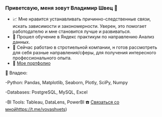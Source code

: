 ### Приветсвую, меня зовут Владимир Швец 👋

- 📈  Мне нравится устанавливать причинно-следственные связи, искать зависимости и закономерности. Уверен, это помогает работодателю и мне становится лучше и развиваться.
- 🌱  Прошел обучение в Яндекс практикум по направлению Анализ данных.
-  👯 Сейчас работаю в стротиельной компании, н готов рассмотреть для себя разные направления/сферы, для получения интересного профессионального опыта.
- 📃  [Мое портфолио](https://github.com/ShvetsVladimirEduardovich/Portfolio/tree/main)

📑 Владею:

 -Python: Pandas, Matplotlib, Seaborn, Plotly, SciPy, Numpy

 -Databases: PostgreSQL, MySQL, Excel

 -BI Tools: Tableau, DataLens, PowerBI
 ☎️ [Связаться со мной]()https://t.me/vovashvets)

 
